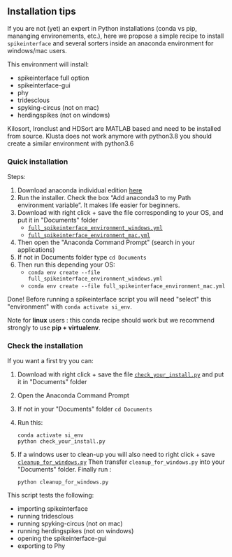 ## Installation tips

If you are not (yet) an expert in Python installations (conda vs pip, mananging environements, etc.), 
here we propose a simple recipe to install `spikeinterface` and several sorters inside an anaconda 
environment for windows/mac users.

This environment will install:
 * spikeinterface full option
 * spikeinterface-gui
 * phy
 * tridesclous
 * spyking-circus (not on mac)
 * herdingspikes (not on windows)

Kilosort, Ironclust and HDSort are MATLAB based and need to be installed from source.
Klusta does not work anymore with python3.8 you should create a similar environment with python3.6

### Quick installation

Steps:

1. Download anaconda individual edition [here](https://www.anaconda.com/products/individual)
2. Run the installer. Check the box “Add anaconda3 to my Path environment variable”. It makes life easier for beginners.
3. Download with right click + save the file corresponding to your OS, and put it in "Documents" folder
    * [`full_spikeinterface_environment_windows.yml`](https://raw.githubusercontent.com/SpikeInterface/spikeinterface/master/installation_tips/full_spikeinterface_environment_windows.yml)
    * [`full_spikeinterface_environment_mac.yml`](https://raw.githubusercontent.com/SpikeInterface/spikeinterface/master/installation_tips/full_spikeinterface_environment_mac.yml)
4. Then open the "Anaconda Command Prompt" (search in your applications)
5. If not in Documents folder type `cd Documents`
6. Then run this depending your OS:
    * `conda env create --file full_spikeinterface_environment_windows.yml`
    * `conda env create --file full_spikeinterface_environment_mac.yml`


Done! Before running a spikeinterface script you will need "select" this "environment" with `conda activate si_env`.

Note for **linux** users : this conda recipe should work but we recommend strongly to use **pip + virtualenv**.


### Check the installation


If you want a first try you can:

1. Download with right click + save the file [`check_your_install.py`](https://raw.githubusercontent.com/SpikeInterface/spikeinterface/master/installation_tips/check_your_install.py)
    and put it in "Documents" folder

2. Open the Anaconda Command Prompt
3. If not in your "Documents" folder `cd Documents`
4. Run this:
    ```
    conda activate si_env
    python check_your_install.py
    ```
5. If a windows user to clean-up you will also need to right click + save [`cleanup_for_windows.py`](https://raw.githubusercontent.com/SpikeInterfacemaster/installation_tips/cleanup_for_windows.py)
Then transfer `cleanup_for_windows.py` into your "Documents" folder. Finally run :
   ```
   python cleanup_for_windows.py
   ```
   
This script tests the following:
  * importing spikeinterface
  * running tridesclous
  * running spyking-circus (not on mac)
  * running herdingspikes (not on windows)
  * opening the spikeinterface-gui
  * exporting to Phy

